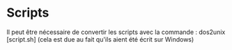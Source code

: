 # Scripts

Il peut être nécessaire de convertir les scripts avec la commande : dos2unix [script.sh]
(cela est due au fait qu'ils aient été écrit sur Windows)
